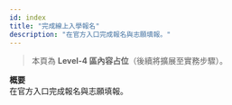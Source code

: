 ```yaml
---
id: index
title: "完成線上入學報名"
description: "在官方入口完成報名與志願填報。"
---
```


> 本頁為 **Level-4 區內容占位**（後續將擴展至實務步驟）。

**概要**  
在官方入口完成報名與志願填報。
